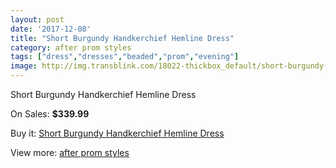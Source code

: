 ```yaml
---
layout: post
date: '2017-12-08'
title: "Short Burgundy Handkerchief Hemline Dress"
category: after prom styles
tags: ["dress","dresses","beaded","prom","evening"]
image: http://img.transblink.com/18022-thickbox_default/short-burgundy-handkerchief-hemline-dress.jpg
---
```

Short Burgundy Handkerchief Hemline Dress

On Sales: **$339.99**
<a href="https://www.transblink.com/en/after-prom-styles/5650-short-burgundy-handkerchief-hemline-dress.html"><amp-img layout="responsive" width="600" height="600" src="//img.transblink.com/18022-thickbox_default/short-burgundy-handkerchief-hemline-dress.jpg" alt="Short Burgundy Handkerchief Hemline Dress 0" /></a>
<a href="https://www.transblink.com/en/after-prom-styles/5650-short-burgundy-handkerchief-hemline-dress.html"><amp-img layout="responsive" width="600" height="600" src="//img.transblink.com/18024-thickbox_default/short-burgundy-handkerchief-hemline-dress.jpg" alt="Short Burgundy Handkerchief Hemline Dress 1" /></a>
<a href="https://www.transblink.com/en/after-prom-styles/5650-short-burgundy-handkerchief-hemline-dress.html"><amp-img layout="responsive" width="600" height="600" src="//img.transblink.com/18023-thickbox_default/short-burgundy-handkerchief-hemline-dress.jpg" alt="Short Burgundy Handkerchief Hemline Dress 2" /></a>

Buy it: [Short Burgundy Handkerchief Hemline Dress](https://www.transblink.com/en/after-prom-styles/5650-short-burgundy-handkerchief-hemline-dress.html "Short Burgundy Handkerchief Hemline Dress")

View more: [after prom styles](https://www.transblink.com/en/55-after-prom-styles "after prom styles")